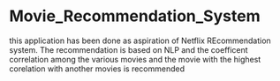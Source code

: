# Movie_Recommendation_System
this application has been done as aspiration of Netflix REcommendation system. The recommendation is based on NLP and the coefficent correlation among the various movies and the movie with the highest corelation with another movies is recommended 
